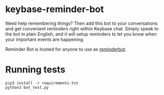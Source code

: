 # keybase-reminder-bot

Need help remembering things? Then add this bot to your conversations and get convenient reminders right within Keybase chat. Simply speak to the bot in plain English, and it will setup reminders to let you know when your important events are happening.

Reminder Bot is hosted for anyone to use as
[reminderbot](https://keybase.io/reminderbot).

# Running tests

```
pip3 install -r requirements.txt
python3 bot_test.py
```
